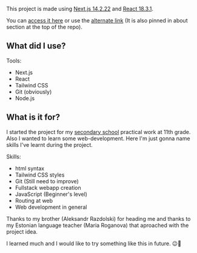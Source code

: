 This project is made using [Next.js 14.2.22](https://nextjs.org/) and [React 18.3.1](https://react.dev/).

You can [access it here](https.//harid.tech/) or use  the [alternate link](https://liikuma-kutsuv-lvg.vercel.app) (It is also pinned in about section at the top of the repo).

## What did I use?

Tools:
- Next.js
- React
- Tailwind CSS
- Git (obviously)
- Node.js

## What is it for?

I started the project for my [secondary school](https://www.laveg.edu.ee/et) practical work at 11th grade. Also I wanted to learn some web-development. Here I'm just gonna name skills I've learnt during the project.

Skills:
- html syntax
- Tailwind CSS styles
- Git (Still need to improve)
- Fullstack webapp creation
- JavaScript (Beginner's level)
- Routing at web
- Web development in general

Thanks to my brother (Aleksandr Razdolski) for heading me and thanks to my Estonian language teacher (Maria Roganova) that aproached with the project idea.

I learned much and I would like to try something like this in future. 😉🤙
